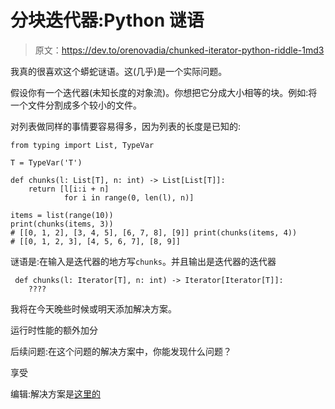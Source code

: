 # 分块迭代器:Python 谜语

> 原文：<https://dev.to/orenovadia/chunked-iterator-python-riddle-1md3>

我真的很喜欢这个蟒蛇谜语。这(几乎)是一个实际问题。

假设你有一个迭代器(未知长度的对象流)。你想把它分成大小相等的块。例如:将一个文件分割成多个较小的文件。

对列表做同样的事情要容易得多，因为列表的长度是已知的:

```
from typing import List, TypeVar

T = TypeVar('T')

def chunks(l: List[T], n: int) -> List[List[T]]:
    return [l[i:i + n]
            for i in range(0, len(l), n)]

items = list(range(10))
print(chunks(items, 3))
# [[0, 1, 2], [3, 4, 5], [6, 7, 8], [9]] print(chunks(items, 4))
# [[0, 1, 2, 3], [4, 5, 6, 7], [8, 9]] 
```

谜语是:在输入是迭代器的地方写`chunks`。并且输出是迭代器的迭代器

```
 def chunks(l: Iterator[T], n: int) -> Iterator[Iterator[T]]:
    ???? 
```

我将在今天晚些时候或明天添加解决方案。

运行时性能的额外加分

后续问题:在这个问题的解决方案中，你能发现什么问题？

享受

编辑:解决方案是[这里的](https://dev.to/orenovadia/solution-chunked-iterator-python-riddle-3ple)